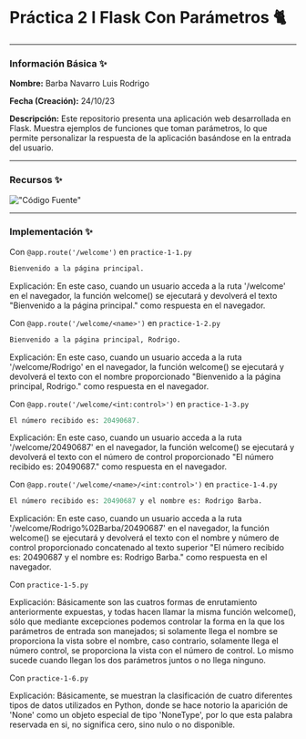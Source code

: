 # Práctica 2 I Flask Con Parámetros 🐈

---

### Información Básica ✨

**Nombre:** Barba Navarro Luis Rodrigo

**Fecha (Creación):** 24/10/23

**Descripción:** Este repositorio presenta una aplicación web desarrollada en Flask. Muestra ejemplos de funciones que toman parámetros, lo que permite personalizar la respuesta de la aplicación basándose en la entrada del usuario.

---

### Recursos ✨
!["Código Fuente"](https://i.imgur.com/7dNRhGt.png)

---
### Implementación ✨

Con `@app.route('/welcome')` en `practice-1-1.py`

```python
Bienvenido a la página principal.
```

Explicación: En este caso, cuando un usuario acceda a la ruta '/welcome' en el navegador, la función welcome() se ejecutará y devolverá el texto "Bienvenido a la página principal." como respuesta en el navegador.

Con `@app.route('/welcome/<name>')` en `practice-1-2.py`

```python
Bienvenido a la página principal, Rodrigo.
```

Explicación: En este caso, cuando un usuario acceda a la ruta '/welcome/Rodrigo' en el navegador, la función welcome() se ejecutará y devolverá el texto con el nombre proporcionado "Bienvenido a la página principal, Rodrigo." como respuesta en el navegador.

Con `@app.route('/welcome/<int:control>')` en `practice-1-3.py`

```python
El número recibido es: 20490687.
```

Explicación: En este caso, cuando un usuario acceda a la ruta '/welcome/20490687' en el navegador, la función welcome() se ejecutará y devolverá el texto con el número de control proporcionado "El número recibido es: 20490687." como respuesta en el navegador.

Con `@app.route('/welcome/<name>/<int:control>')` en `practice-1-4.py`

```python
El número recibido es: 20490687 y el nombre es: Rodrigo Barba.
```

Explicación: En este caso, cuando un usuario acceda a la ruta '/welcome/Rodrigo%02Barba/20490687' en el navegador, la función welcome() se ejecutará y devolverá el texto con el nombre y número de control proporcionado concatenado al texto superior "El número recibido es: 20490687 y el nombre es: Rodrigo Barba." como respuesta en el navegador.

Con `practice-1-5.py`

Explicación: Básicamente son las cuatros formas de enrutamiento anteriormente expuestas, y todas hacen llamar la misma función welcome(), sólo que mediante excepciones podemos controlar la forma en la que los parámetros de entrada son manejados; si solamente llega el nombre se proporciona la vista sobre el nombre, caso contrario, solamente llega el número control, se proporciona la vista con el número de control. Lo mismo sucede cuando llegan los dos parámetros juntos o no llega ninguno.

Con `practice-1-6.py`

Explicación: Básicamente, se muestran la clasificación de cuatro diferentes tipos de datos utilizados en Python, donde se hace notorio la aparición de 'None' como un objeto especial de tipo 'NoneType', por lo que esta palabra reservada en si, no significa cero, sino nulo o no disponible.
